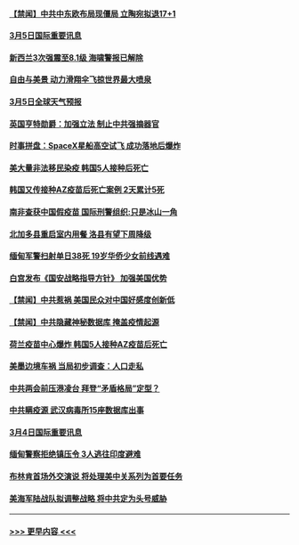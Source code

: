 #### [【禁闻】中共中东欧布局现僵局 立陶宛拟退17+1](../pages/prog202/a103067543.md?t=03052351) 
#### [3月5日国际重要讯息](../pages/prog202/a103067377.md?t=03052351) 
#### [新西兰3次强震至8.1级 海啸警报已解除](../pages/prog202/a103067178.md?t=03052351) 
#### [自由与美景 动力滑翔伞飞掠世界最大喷泉](../pages/prog202/a103067169.md?t=03052351) 
#### [3月5日全球天气预报](../pages/prog202/a103067106.md?t=03052351) 
#### [英国亨特勋爵：加强立法 制止中共强摘器官](../pages/prog202/a103067101.md?t=03052351) 
#### [时事拼盘：SpaceX星船高空试飞 成功落地后爆炸](../pages/prog202/a103067089.md?t=03052351) 
#### [美大量非法移民染疫 韩国5人接种后死亡](../pages/prog202/a103067072.md?t=03052351) 
#### [韩国又传接种AZ疫苗后死亡案例 2天累计5死](../pages/prog202/a103067040.md?t=03052351) 
#### [南非查获中国假疫苗 国际刑警组织:只是冰山一角](../pages/prog202/a103067025.md?t=03052351) 
#### [北加多县重启室内用餐 洛县有望下周降级](../pages/prog202/a103066926.md?t=03052351) 
#### [缅甸军警扫射单日38死 19岁华侨少女前线遇难](../pages/prog202/a103066930.md?t=03052351) 
#### [白宫发布《国安战略指导方针》 加强美国优势](../pages/prog202/a103066911.md?t=03052351) 
#### [【禁闻】中共惹祸 美国民众对中国好感度创新低](../pages/prog202/a103066891.md?t=03052351) 
#### [【禁闻】中共隐藏神秘数据库 掩盖疫情起源](../pages/prog202/a103066895.md?t=03052351) 
#### [荷兰疫苗中心爆炸 韩国5人接种AZ疫苗后死亡](../pages/prog202/a103066869.md?t=03052351) 
#### [美墨边境车祸 当局初步调查：人口走私](../pages/prog202/a103066797.md?t=03052351) 
#### [中共两会前压港凌台 拜登“矛盾格局”定型？](../pages/prog202/a103066694.md?t=03052351) 
#### [中共瞒疫源 武汉病毒所15座数据库出事](../pages/prog202/a103066678.md?t=03052351) 
#### [3月4日国际重要讯息](../pages/prog202/a103066690.md?t=03052351) 
#### [缅甸警察拒绝镇压令 3人逃往印度避难](../pages/prog202/a103066664.md?t=03052351) 
#### [布林肯首场外交演说 将处理美中关系列为首要任务](../pages/prog202/a103066663.md?t=03052351) 
#### [美海军陆战队拟调整战略 将中共定为头号威胁](../pages/prog202/a103066649.md?t=03052351) 

----
#### [ >>> 更早内容 <<< ](../indexes/prog202-earlier.md)
